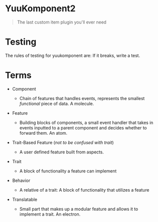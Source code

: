 # YuuKomponent2
> The last custom item plugin you'll ever need

# Testing
The rules of testing for yuukomponent are: If it breaks, write a test.

# Terms
- Component
  - Chain of features that handles events, represents
    the smallest *functional* piece of data. A molecule.
- Feature
  - Building blocks of components, a small event
    handler that takes in events inputted to a parent
    component and decides whether to forward them. An atom.
  
- Trait-Based Feature (*not to be confused with trait*)
  - A user defined feature built from aspects.
  
- Trait
  - A block of functionality a feature can implement
  
- Behavior
  - A relative of a trait: A block of functionality that utilizes a feature
  
- Translatable
  - Small part that makes up a modular feature and allows it to implement
    a trait. An electron.